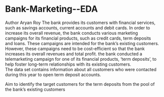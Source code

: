 # Bank-Marketing--EDA
Author Aryan Roy
The bank provides its customers with financial services, such as savings accounts, current accounts and debit cards. In order to increase its overall revenue, the bank conducts various marketing campaigns for its financial products, such as credit cards, term deposits and loans. These campaigns are intended for the bank’s existing customers. However, these campaigns need to be cost-efficient so that the bank increases its overall revenues and total profit.
the bank conducted a telemarketing campaign for one of its financial products, ‘term deposits’, to help foster long-term relationships with its existing customers.<br>
The data set contains information about all customers who were contacted during this year to open term deposit accounts.<br>

Aim to identify the target customers for the term deposits from the pool of the bank’s existing customers
